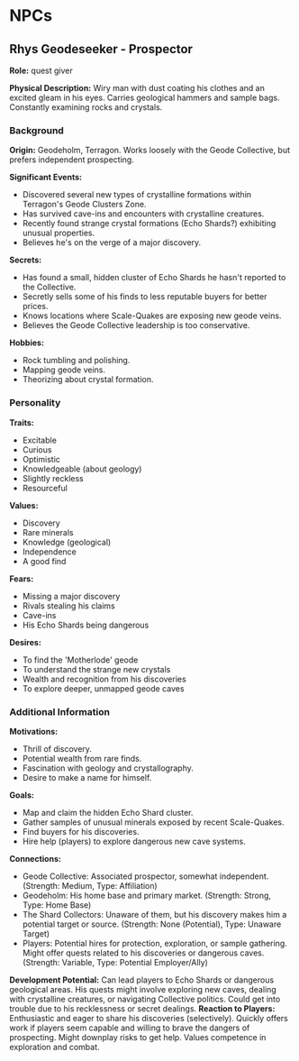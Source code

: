 # NPCs

## Rhys Geodeseeker - Prospector
**Role:** quest giver

**Physical Description:** Wiry man with dust coating his clothes and an excited gleam in his eyes. Carries geological hammers and sample bags. Constantly examining rocks and crystals.

### Background
**Origin:** Geodeholm, Terragon. Works loosely with the Geode Collective, but prefers independent prospecting.

**Significant Events:**
- Discovered several new types of crystalline formations within Terragon's Geode Clusters Zone.
- Has survived cave-ins and encounters with crystalline creatures.
- Recently found strange crystal formations (Echo Shards?) exhibiting unusual properties.
- Believes he's on the verge of a major discovery.

**Secrets:**
- Has found a small, hidden cluster of Echo Shards he hasn't reported to the Collective.
- Secretly sells some of his finds to less reputable buyers for better prices.
- Knows locations where Scale-Quakes are exposing new geode veins.
- Believes the Geode Collective leadership is too conservative.

**Hobbies:**
- Rock tumbling and polishing.
- Mapping geode veins.
- Theorizing about crystal formation.

### Personality
**Traits:**
- Excitable
- Curious
- Optimistic
- Knowledgeable (about geology)
- Slightly reckless
- Resourceful

**Values:**
- Discovery
- Rare minerals
- Knowledge (geological)
- Independence
- A good find

**Fears:**
- Missing a major discovery
- Rivals stealing his claims
- Cave-ins
- His Echo Shards being dangerous

**Desires:**
- To find the 'Motherlode' geode
- To understand the strange new crystals
- Wealth and recognition from his discoveries
- To explore deeper, unmapped geode caves

### Additional Information
**Motivations:**
- Thrill of discovery.
- Potential wealth from rare finds.
- Fascination with geology and crystallography.
- Desire to make a name for himself.

**Goals:**
- Map and claim the hidden Echo Shard cluster.
- Gather samples of unusual minerals exposed by recent Scale-Quakes.
- Find buyers for his discoveries.
- Hire help (players) to explore dangerous new cave systems.

**Connections:**
- Geode Collective: Associated prospector, somewhat independent. (Strength: Medium, Type: Affiliation)
- Geodeholm: His home base and primary market. (Strength: Strong, Type: Home Base)
- The Shard Collectors: Unaware of them, but his discovery makes him a potential target or source. (Strength: None (Potential), Type: Unaware Target)
- Players: Potential hires for protection, exploration, or sample gathering. Might offer quests related to his discoveries or dangerous caves. (Strength: Variable, Type: Potential Employer/Ally)

**Development Potential:** Can lead players to Echo Shards or dangerous geological areas. His quests might involve exploring new caves, dealing with crystalline creatures, or navigating Collective politics. Could get into trouble due to his recklessness or secret dealings.
**Reaction to Players:** Enthusiastic and eager to share his discoveries (selectively). Quickly offers work if players seem capable and willing to brave the dangers of prospecting. Might downplay risks to get help. Values competence in exploration and combat.

